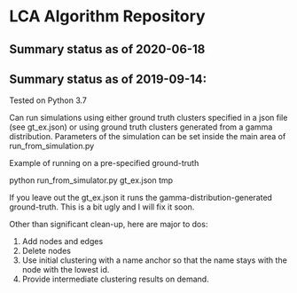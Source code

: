 # LCA Algorithm Repository

## Summary status as of 2020-06-18

## Summary status as of 2019-09-14:

Tested on Python 3.7

Can run simulations using either ground truth clusters specified in a
json file (see gt_ex.json) or using ground truth clusters generated
from a gamma distribution.  Parameters of the simulation can be set
inside the main area of run_from_simulation.py

Example of running on a pre-specified ground-truth

python run_from_simulator.py gt_ex.json tmp

If you leave out the gt_ex.json it runs the
gamma-distribution-generated ground-truth.  This is a bit ugly and I
will fix it soon.

Other than significant clean-up, here are major to dos:

1. Add nodes and edges
2. Delete nodes
3. Use initial clustering with a name anchor so that the name stays
with the node with the lowest id.
4. Provide intermediate clustering results on demand.
